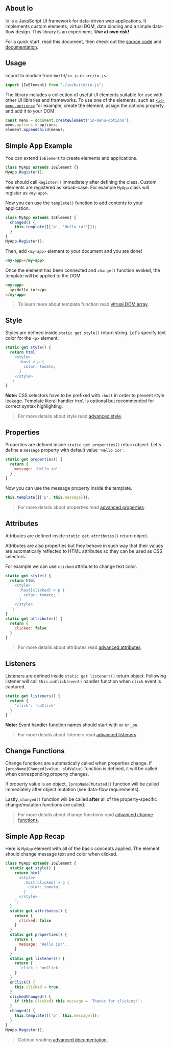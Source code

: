 ## About Io ##

Io is a JavaScript UI framework for data-driven web applications. It implements custom elements, virtual DOM, data binding and a simple data-flow design. This library is an experiment. **Use at own risk!**

For a quick start, read this document, then check out the [source code](https://github.com/arodic/io/) and [documentation](#page=docs).

## Usage ##

Import Io module from `build/io.js` or `src/io.js`.

```javascript
import {IoElement} from "./io/build/io.js";
```

The library includes a collection of useful UI elements suitable for use with other UI libraries and frameworks. To use one of the elements, such as [`<io-menu-options>`](#page=docs&doc=menu) for example, create the element, assign the options property, and add it to your DOM.

```javascript
const menu = document.createElement('io-menu-options');
menu.options = options;
element.appendChild(menu);
```

## Simple App Example ##

You can extend `IoElement` to create elements and applications.

```javascript
class MyApp extends IoElement {}
MyApp.Register();
```
You should call `Register()` immediately after defining the class. Custom elements are registered as kebab-case. For example `MyApp` class will register as `<my-app>`.

Now you can use the `template()` function to add contents to your application.

```javascript
class MyApp extends IoElement {
  changed() {
    this.template([['p', 'Hello io!']]);
  }
}
MyApp.Register();
```

Then, add `<my-app>` element to your document and you are done!

```html
<my-app></my-app>
```

Once the element has been connected and `change()` function evoked, the template will be applied to the DOM.

```html
<my-app>
  <p>Hello io!</p>
</my-app>
```

> To learn more about template function read [vitrual DOM array](#page=docs&doc=advanced#virtual-dom-array).

## Style ##

Styles are defined inside `static get style()` return string. Let's specify text color for the `<p>` element.

```javascript
static get style() {
  return html`
    <style>
      :host > p {
        color: tomato;
      }
    </style>
  `;
}
```

**Note:** CSS selectors have to be prefixed with `:host` in order to prevent style leakage. Template literal handler `html` is optional but recommended for correct syntax highlighting.

> For more details about style read [advanced style](#page=docs&doc=advanced#style).

## Properties ##

Properties are defined inside `static get properties()` return object. Let's define a `message` property with default value `'Hello io!'`.

```javascript
static get properties() {
  return {
    message: 'Hello io!'
  }
}
```

Now you can use the message property inside the template.

```javascript
this.template([['p', this.message]]);
```

> For more details about properties read [advanced properties](#page=docs&doc=advanced#properties-and-attributes).

## Attributes ##

Attributes are defined inside `static get attributes()` return object.

Attributes are also properties but they behave in such way that their values are automatically reflected to HTML attributes so they can be used as CSS selectors.

For example we can use `clicked` attribute to change text color.

```javascript
static get style() {
  return html`
    <style>
      :host[clicked] > p {
        color: tomato;
      }
    </style>
  `;
}
static get attributes() {
  return {
    clicked: false
  }
}
```

> For more details about attributes read [advanced attributes](#page=docs&doc=advanced#properties-and-attributes).

## Listeners ##

Listeners are defined inside `static get listeners()` return object. Following listener will call `this.onClick(event)` handler function when `click` event is captured.

```javascript
static get listeners() {
  return {
    'click': 'onClick'
  }
}
```

**Note:** Event handler function names should start with `on` or `_on`.

> For more details about listeners read [advanced listeners](#page=docs&doc=advanced#listeners).

## Change Functions ##

Change functions are automatically called when properties change. If `[propName]Changed(value, oldValue)` function is defined, it will be called when corresponding property changes.

If property value is an object, `[propName]Mutated()` function will be called immediately after object mutation (see data-flow requirements).

Lastly, `changed()` function will be called **after** all of the property-specific change/mutation functions are called.

> For more details about change functions read [advanced change functions](#page=docs&doc=advanced#change-functions).

## Simple App Recap ##

Here is `MyApp` element with all of the basic concepts applied. The element should change message text and color when clicked.

```javascript
class MyApp extends IoElement {
  static get style() {
    return html`
      <style>
        :host[clicked] > p {
          color: tomato;
        }
      </style>
    `;
  }
  static get attributes() {
    return {
      clicked: false
    }
  }
  static get properties() {
    return {
      message: 'Hello io!',
    }
  }
  static get listeners() {
    return {
      'click': 'onClick'
    }
  }
  onClick() {
    this.clicked = true;
  }
  clickedChanged() {
    if (this.clicked) this.message = 'Thanks for clicking!';
  }
  changed() {
    this.template([['p', this.message]]);
  }
}
MyApp.Register();
```

> Cotinue reading [advanced documentation](#page=docs&doc=advanced#advanced-concepts).
